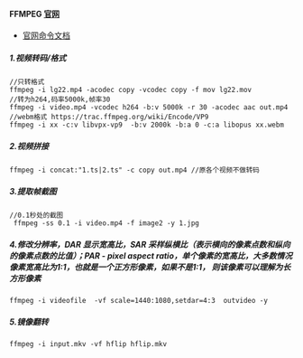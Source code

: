 #### FFMPEG [官网](https://ffmpeg.org/)
* [官网命令文档](https://ffmpeg.org/documentation.html)

##### 1.视频转码/格式
```
//只转格式
ffmpeg -i lg22.mp4 -acodec copy -vcodec copy -f mov lg22.mov
//转为h264,码率5000k,帧率30
ffmpeg -i video.mp4 -vcodec h264 -b:v 5000k -r 30 -acodec aac out.mp4 
//webm格式 https://trac.ffmpeg.org/wiki/Encode/VP9
ffmpeg -i xx -c:v libvpx-vp9  -b:v 2000k -b:a 0 -c:a libopus xx.webm
```
##### 2.视频拼接
```
ffmpeg -i concat:"1.ts|2.ts" -c copy out.mp4 //原各个视频不做转码
```
##### 3.提取帧截图
```
//0.1秒处的截图
 ffmpeg -ss 0.1 -i video.mp4 -f image2 -y 1.jpg
```
##### 4.修改分辨率，DAR 显示宽高比，SAR 采样纵横比（表示横向的像素点数和纵向的像素点数的比值）；PAR - pixel aspect ratio，单个像素的宽高比，大多数情况像素宽高比为1:1，也就是一个正方形像素，如果不是1:1， 则该像素可以理解为长方形像素
```
ffmpeg -i videofile  -vf scale=1440:1080,setdar=4:3  outvideo -y
```
##### 5.镜像翻转
```
ffmpeg -i input.mkv -vf hflip hflip.mkv
```